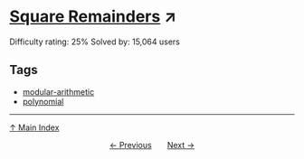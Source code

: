 # [Square Remainders](https://projecteuler.net/problem=120) ↗️

Difficulty rating: 25%
Solved by: 15,064 users
## Tags

- [modular-arithmetic](../tags/modular-arithmetic.md)
- [polynomial](../tags/polynomial.md)



---

[↑ Main Index](../README.md)


<div align=center><a href='119.md'>← Previous</a> &nbsp;&nbsp; &nbsp;&nbsp;  <a href='121.md'>Next →</a></div>
